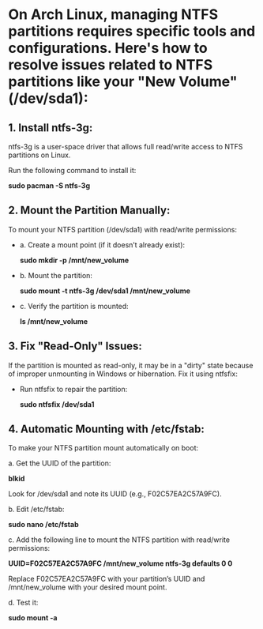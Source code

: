 # On Arch Linux, managing NTFS partitions requires specific tools and configurations. Here's how to resolve issues related to NTFS partitions like your "New Volume" (/dev/sda1):

## 1. Install ntfs-3g:

ntfs-3g is a user-space driver that allows full read/write access to NTFS partitions on Linux.

Run the following command to install it:


 **sudo pacman -S ntfs-3g**


## 2. Mount the Partition Manually:

To mount your NTFS partition (/dev/sda1) with read/write permissions:

- a. Create a mount point (if it doesn’t already exist):

  **sudo mkdir -p /mnt/new_volume**

- b. Mount the partition:

  **sudo mount -t ntfs-3g /dev/sda1 /mnt/new_volume**

- c. Verify the partition is mounted:

  **ls /mnt/new_volume**


## 3. Fix "Read-Only" Issues:

If the partition is mounted as read-only, it may be in a "dirty" state because of improper unmounting in Windows or hibernation. Fix it using ntfsfix:

- Run ntfsfix to repair the partition:
  
    **sudo ntfsfix /dev/sda1**

## 4. Automatic Mounting with /etc/fstab:

To make your NTFS partition mount automatically on boot:

a. Get the UUID of the partition:
      
   **blkid**

Look for /dev/sda1 and note its UUID (e.g., F02C57EA2C57A9FC).

b. Edit /etc/fstab:
 
   **sudo nano /etc/fstab**

c. Add the following line to mount the NTFS partition with read/write permissions:

   **UUID=F02C57EA2C57A9FC /mnt/new_volume ntfs-3g defaults 0 0**

   Replace F02C57EA2C57A9FC with your partition’s UUID and /mnt/new_volume with your desired mount point.

d. Test it:

   **sudo mount -a**








